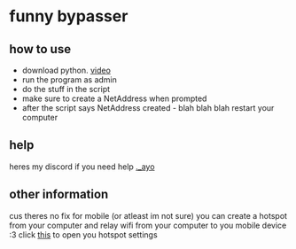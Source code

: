 # funny bypasser

## how to use
- download python. [video](https://www.youtube.com/watch?v=YKSpANU8jPE)
- run the program as admin
- do the stuff in the script
- make sure to create a NetAddress when prompted
- after the script says NetAddress created - blah blah blah restart your computer

## help
heres my discord if you need help [._ayo](https://discord.com/users/488368000055902228)

## other information
cus theres no fix for mobile (or atleast im not sure) you can create a hotspot from your computer and relay wifi from your computer to you mobile device :3 click [this](ms-settings:network-mobilehotspot?activationSource=SMC-IA-4027762) to open you hotspot settings 
